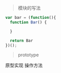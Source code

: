 > 模块的写法

```javascript
var bar = (function(){
  function Bar() {

  }

  return Bar
})();
```

> prototype

原型实现 操作方法
